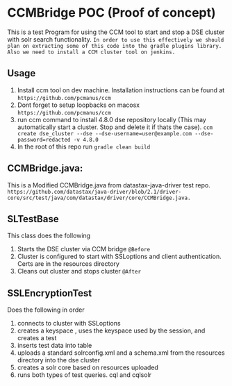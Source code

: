 # CCMBridge POC (Proof of concept)

This is a test Program for using the CCM tool to start and stop a DSE cluster with solr search functionality. ````In order to use this effectively we should plan on extracting some of this code into the gradle plugins library. Also we need to install a CCM cluster tool on jenkins.````

## Usage
1. Install ccm tool on dev machine. Installation instructions can be found at ```https://github.com/pcmanus/ccm```
2. Dont forget to setup loopbacks on macosx  ```https://github.com/pcmanus/ccm```
3. run ccm command to install 4.8.0 dse repository locally (This may automatically start a cluster. Stop and delete it if thats the case).
 ```ccm create dse_cluster --dse --dse-username=user@example.com --dse-password=redacted -v 4.8.0 ```
4. In the root of this repo run ```gradle clean build```

## CCMBridge.java: 
This is a Modified CCMBridge.java from datastax-java-driver test repo.
`https://github.com/datastax/java-driver/blob/2.1/driver-core/src/test/java/com/datastax/driver/core/CCMBridge.java.`

## SLTestBase
This class does the following

1. Starts the DSE cluster via CCM bridge `@Before`
2. Cluster is configured to start with SSLoptions and client authentication. Certs are in the resources directory
3. Cleans out cluster and stops cluster `@After`

## SSLEncryptionTest
Does the following in order

1. connects to cluster with SSLoptions
2. creates a keyspace , uses the keyspace used by the session, and creates a test 
3. inserts test data into table  
4. uploads a standard solrconfig.xml and a schema.xml from the resources directory into the dse cluster 
5. creates a solr core based on resources uploaded
6. runs both types of test queries. cql and cqlsolr
